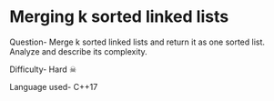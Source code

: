 # Merging k sorted linked lists

Question-
Merge k sorted linked lists and return it as one sorted list.<br> Analyze and describe its complexity.

Difficulty-
Hard ☠

Language used- 
C++17

